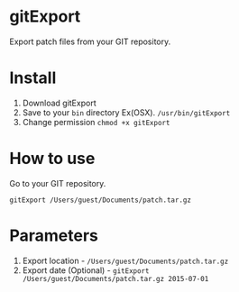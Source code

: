 # gitExport
Export patch files from your GIT repository.

# Install
1. Download gitExport
2. Save to your `bin` directory
  Ex(OSX). `/usr/bin/gitExport`
3. Change permission
  `chmod +x gitExport`


# How to use
Go to your GIT repository.

`gitExport /Users/guest/Documents/patch.tar.gz`

# Parameters
1. Export location - `/Users/guest/Documents/patch.tar.gz`
2. Export date (Optional) - `gitExport /Users/guest/Documents/patch.tar.gz 2015-07-01`
